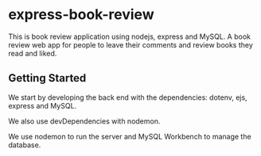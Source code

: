 # express-book-review

This is book review application using nodejs, express and MySQL.
A book review web app for people to leave their comments and review books they read and liked.

## Getting Started

We start by developing the back end with the dependencies: dotenv, ejs, express and MySQL.

We also use devDependencies with nodemon.

We use nodemon to run the server and MySQL Workbench to manage the database.
